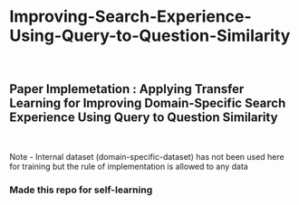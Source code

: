 # Improving-Search-Experience-Using-Query-to-Question-Similarity

<br/>

## Paper Implemetation : Applying Transfer Learning for Improving Domain-Specific Search Experience Using Query to Question Similarity  
<br/>

Note - Internal dataset (domain-specific-dataset) has not been used here for training but the rule of implementation is allowed to any data

### Made this repo for self-learning
